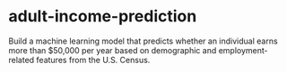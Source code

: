 # adult-income-prediction
Build a machine learning model that predicts whether an individual earns more than $50,000 per year based on demographic and employment-related features from the U.S. Census.
